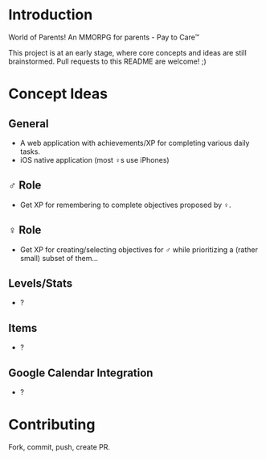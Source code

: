# Introduction

World of Parents! An MMORPG for parents - Pay to Care™

This project is at an early stage, where core concepts and ideas are still
brainstormed. Pull requests to this README are welcome! ;)

# Concept Ideas

## General

- A web application with achievements/XP for completing various daily tasks.
- iOS native application (most ♀s use iPhones)

## ♂ Role

- Get XP for remembering to complete objectives proposed by ♀.

## ♀ Role

- Get XP for creating/selecting objectives for ♂ while prioritizing a (rather
  small) subset of them...

## Levels/Stats

- ?

## Items

- ?

## Google Calendar Integration

- ?

# Contributing

Fork, commit, push, create PR.

